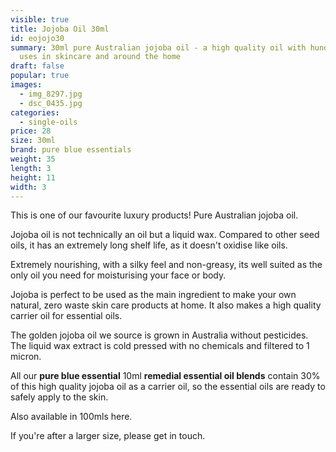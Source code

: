 ```yaml
---
visible: true
title: Jojoba Oil 30ml
id: eojojo30
summary: 30ml pure Australian jojoba oil - a high quality oil with hundreds of
  uses in skincare and around the home
draft: false
popular: true
images:
  - img_8297.jpg
  - dsc_0435.jpg
categories:
  - single-oils
price: 28
size: 30ml
brand: pure blue essentials
weight: 35
length: 3
height: 11
width: 3
---
```

This is one of our favourite luxury products! Pure Australian jojoba oil.  

Jojoba oil is not technically an oil but a liquid wax.  Compared to other seed oils, it has an extremely long shelf life, as it doesn't oxidise like oils.  

Extremely nourishing, with a silky feel and non-greasy, its well suited as the only oil you need for moisturising your face or body.   

Jojoba is perfect to be used as the main ingredient to make your own natural, zero waste skin care products at home.  It also makes a high quality carrier oil for essential oils.

The golden jojoba oil we source is grown in Australia without pesticides.  The liquid wax extract is cold pressed with no chemicals and filtered to 1 micron.  

All our **pure blue essential** 10ml **remedial essential oil blends** contain 30% of this high quality jojoba oil as a carrier oil, so the essential oils are ready to safely apply to the skin. 

A﻿lso available in 100mls here.  

If you're after a larger size, please get in touch.
